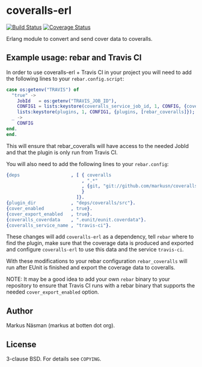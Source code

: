 coveralls-erl
=============
[![Build Status](https://travis-ci.org/markusn/coveralls-erl.png?branch=master)](https://travis-ci.org/markusn/coveralls-erl)
[![Coverage Status](https://coveralls.io/repos/markusn/coveralls-erl/badge.png?branch=master)](https://coveralls.io/r/markusn/coveralls-erl?branch=master)

Erlang module to convert and send cover data to coveralls.

## Example usage: rebar and Travis CI                                                                           
In order to use coveralls-erl + Travis CI in your project you will need to add the following lines to your `rebar.config.script`:                                                                                                
```erlang
case os:getenv("TRAVIS") of
  "true" ->
    JobId   = os:getenv("TRAVIS_JOB_ID"),
    CONFIG1 = lists:keystore(coveralls_service_job_id, 1, CONFIG, {coveralls_service_job_id, JobId}),
    lists:keystore(plugins, 1, CONFIG1, {plugins, [rebar_coveralls]});
  _ ->
    CONFIG
end.
end.
```

This will ensure that rebar_coveralls will have access to the needed JobId and that the plugin is only run from Travis CI.

You will also need to add the following lines to your `rebar.config`:
```erlang                                                                                                       
{deps                   , [ { coveralls
                            , ".*"
                            , {git, "git://github.com/markusn/coveralls-erl.git", "master"}
                            }
                          ]}.
{plugin_dir             , "deps/coveralls/src"}.
{cover_enabled          , true}.
{cover_export_enabled   , true}.
{coveralls_coverdata    , ".eunit/eunit.coverdata"}.
{coveralls_service_name , "travis-ci"}.
```
These changes will add `coveralls-erl` as a dependency, tell `rebar` where to find the plugin, make sure that the coverage data is produced and exported and configure `coveralls-erl` to use this data and the service `travis-ci`. 

With these modifications to your rebar configuration `rebar_coveralls` will run after EUnit is finished and export the coverage data to coveralls.

NOTE: It may be a good idea to add your own `rebar` binary to your repository to ensure that Travis CI runs with a rebar binary that supports the needed `cover_export_enabled` option.

## Author
Markus Näsman (markus at botten dot org).

## License
3-clause BSD. For details see `COPYING`.

